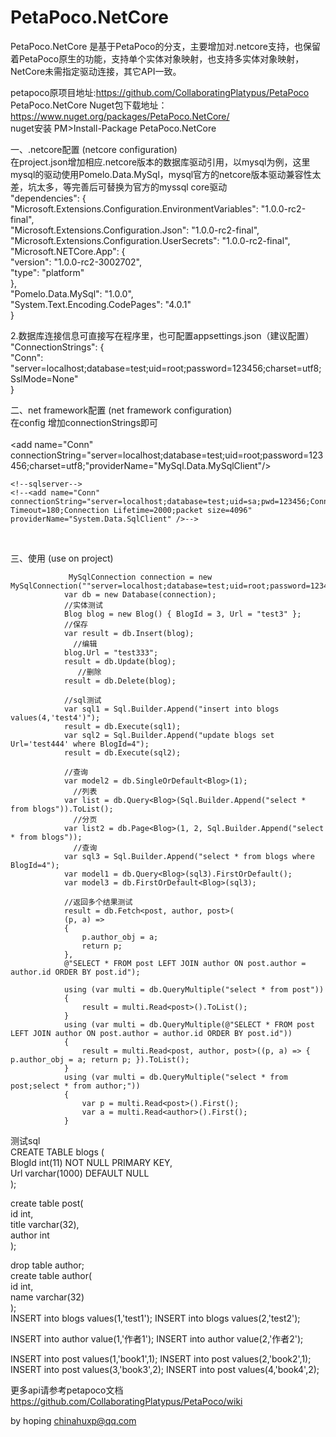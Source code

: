 # PetaPoco.NetCore

PetaPoco.NetCore 是基于PetaPoco的分支，主要增加对.netcore支持，也保留着PetaPoco原生的功能，支持单个实体对象映射，也支持多实体对象映射，NetCore未需指定驱动连接，其它API一致。<br/>

petapoco原项目地址:https://github.com/CollaboratingPlatypus/PetaPoco  <br/>
PetaPoco.NetCore Nuget包下载地址： https://www.nuget.org/packages/PetaPoco.NetCore/   <br/>
nuget安装 PM>Install-Package PetaPoco.NetCore <br/>

一、.netcore配置 (netcore configuration)<br/>
在project.json增加相应.netcore版本的数据库驱动引用，以mysql为例，这里mysql的驱动使用Pomelo.Data.MySql，mysql官方的netcore版本驱动兼容性太差，坑太多，等完善后可替换为官方的myssql core驱动<br/>
"dependencies": { <br/>
        "Microsoft.Extensions.Configuration.EnvironmentVariables": "1.0.0-rc2-final", <br/>
        "Microsoft.Extensions.Configuration.Json": "1.0.0-rc2-final", <br/>
        "Microsoft.Extensions.Configuration.UserSecrets": "1.0.0-rc2-final", <br/>
        "Microsoft.NETCore.App": { <br/>
          "version": "1.0.0-rc2-3002702", <br/>
          "type": "platform" <br/>
        }, <br/>
        "Pomelo.Data.MySql": "1.0.0", <br/>
        "System.Text.Encoding.CodePages": "4.0.1" <br/>
      } <br/>

2.数据库连接信息可直接写在程序里，也可配置appsettings.json（建议配置）<br/>
  "ConnectionStrings": {<br/>
    "Conn": "server=localhost;database=test;uid=root;password=123456;charset=utf8;SslMode=None"<br/>
  }<br/>

二、net framework配置 (net framework configuration)<br/>
在config 增加connectionStrings即可<br/>
<connectionStrings><br/>
\<add name="Conn" connectionString="server=localhost;database=test;uid=root;password=123456;charset=utf8;"providerName="MySql.Data.MySqlClient"/><br/>
    
    <!--sqlserver-->
    <!--<add name="Conn" connectionString="server=localhost;database=test;uid=sa;pwd=123456;Connect Timeout=180;Connection Lifetime=2000;packet size=4096" providerName="System.Data.SqlClient" />-->
  </connectionStrings><br/>
  
三、使用 (use on project)<br/>

                
                 MySqlConnection connection = new MySqlConnection(""server=localhost;database=test;uid=root;password=123456;charset=utf8;SslMode=None"");
                var db = new Database(connection);
                //实体测试
                Blog blog = new Blog() { BlogId = 3, Url = "test3" };
                //保存
                var result = db.Insert(blog);
                  //编辑
                blog.Url = "test333";
                result = db.Update(blog);
                   //删除
                result = db.Delete(blog);
                
                //sql测试
                var sql1 = Sql.Builder.Append("insert into blogs values(4,'test4')");
                result = db.Execute(sql1);
                var sql2 = Sql.Builder.Append("update blogs set Url='test444' where BlogId=4");
                result = db.Execute(sql2);
                
                //查询
                var model2 = db.SingleOrDefault<Blog>(1);
                  //列表
                var list = db.Query<Blog>(Sql.Builder.Append("select * from blogs")).ToList();
                  //分页
                var list2 = db.Page<Blog>(1, 2, Sql.Builder.Append("select * from blogs"));
                  //查询
                var sql3 = Sql.Builder.Append("select * from blogs where BlogId=4");
                var model1 = db.Query<Blog>(sql3).FirstOrDefault();
                var model3 = db.FirstOrDefault<Blog>(sql3);
                
                //返回多个结果测试
                result = db.Fetch<post, author, post>(
                (p, a) =>
                {
                    p.author_obj = a;
                    return p;
                },
                @"SELECT * FROM post LEFT JOIN author ON post.author = author.id ORDER BY post.id");
                
                using (var multi = db.QueryMultiple("select * from post"))
                {
                    result = multi.Read<post>().ToList();
                }
                using (var multi = db.QueryMultiple(@"SELECT * FROM post LEFT JOIN author ON post.author = author.id ORDER BY post.id"))
                {
                    result = multi.Read<post, author, post>((p, a) => { p.author_obj = a; return p; }).ToList();
                }
                using (var multi = db.QueryMultiple("select * from post;select * from author;"))
                {
                    var p = multi.Read<post>().First();
                    var a = multi.Read<author>().First();
                }

测试sql<br/>
CREATE TABLE blogs (<br/>
  BlogId int(11) NOT NULL PRIMARY KEY,<br/>
  Url varchar(1000) DEFAULT NULL<br/>
);<br/>

create table post(<br/>
id int,<br/>
title varchar(32),<br/>
author int<br/>
);<br/>

drop table author;<br/>
create table author(<br/>
id int,<br/>
name varchar(32)<br/>
);<br/>
INSERT into blogs values(1,'test1');
INSERT into blogs values(2,'test2');

INSERT into author value(1,'作者1');
INSERT into author value(2,'作者2');

INSERT into post values(1,'book1',1);
INSERT into post values(2,'book2',1);
INSERT into post values(3,'book3',2);
INSERT into post values(4,'book4',2);

更多api请参考petapoco文档 <br/>
https://github.com/CollaboratingPlatypus/PetaPoco/wiki<br/>

by hoping chinahuxp@qq.com<br/>
